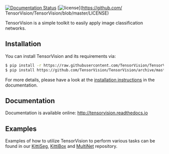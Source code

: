 [![Documentation Status](https://readthedocs.org/projects/tensorvision/badge/?version=latest)](http://tensorvision.readthedocs.org/en/latest/?badge=latest)
[![license](https://img.shields.io/github/license/mashape/apistatus.svg?maxAge=2592000)](https://github.com/
TensorVision/TensorVision/blob/master/LICENSE)

TensorVision is a simple toolkit to easily apply image classification networks.


## Installation

You can install TensorVision and its requirements via:

```bash
$ pip install -r https://raw.githubusercontent.com/TensorVision/TensorVision/master/requirements.txt
$ pip install https://github.com/TensorVision/TensorVision/archive/master.zip
```

For more details, please have a look at the
[installation instructions](http://tensorvision.readthedocs.io/en/latest/user/installation.html)
in the documentation.


## Documentation

Documentation is available online: http://tensorvision.readthedocs.io

## Examples

Examples of how to utilize TensorVision to perform various tasks can be found in our [KittiSeg](https://github.com/MarvinTeichmann/KittiSeg#kittiseg), [KittiBox](https://github.com/MarvinTeichmann/KittiBox#kittibox) and [MultiNet](https://github.com/MarvinTeichmann/MultiNet) repository.


